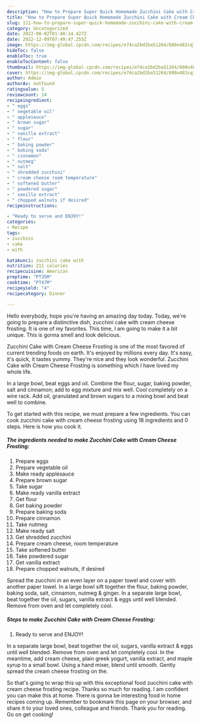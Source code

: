```yaml
---
description: "How to Prepare Super Quick Homemade Zucchini Cake with Cream Cheese Frosting"
title: "How to Prepare Super Quick Homemade Zucchini Cake with Cream Cheese Frosting"
slug: 111-how-to-prepare-super-quick-homemade-zucchini-cake-with-cream-cheese-frosting
category: Uncategorized
date: 2022-08-02T01:40:14.427Z
date: 2022-12-09T07:49:47.255Z
image: https://img-global.cpcdn.com/recipes/e74ca2bd2ba51264/680x482cq70/zucchini-cake-with-cream-cheese-frosting-recipe-main-photo.jpg
hideToc: false
enableToc: true
enableTocContent: false
thumbnail: https://img-global.cpcdn.com/recipes/e74ca2bd2ba51264/680x482cq70/zucchini-cake-with-cream-cheese-frosting-recipe-main-photo.jpg
cover: https://img-global.cpcdn.com/recipes/e74ca2bd2ba51264/680x482cq70/zucchini-cake-with-cream-cheese-frosting-recipe-main-photo.jpg
author: Admin
authorAv: notfound
ratingvalue: 5
reviewcount: 14
recipeingredient:
- " eggs"
- " vegetable oil"
- " applesauce"
- " brown sugar"
- " sugar"
- " vanilla extract"
- " flour"
- " baking powder"
- " baking soda"
- " cinnamon"
- " nutmeg"
- " salt"
- " shredded zucchini"
- " cream cheese room temperature"
- " softened butter"
- " powdered sugar"
- " vanilla extract"
- " chopped walnuts if desired"
recipeinstructions:

- "Ready to serve and ENJOY!"
categories:
- Recipe
tags:
- zucchini
- cake
- with

katakunci: zucchini cake with 
nutrition: 211 calories
recipecuisine: American
preptime: "PT35M"
cooktime: "PT47M"
recipeyield: "4"
recipecategory: Dinner

---
```



Hello everybody, hope you're having an amazing day today. Today, we're going to prepare a distinctive dish, zucchini cake with cream cheese frosting. It is one of my favorites. This time, I am going to make it a bit unique. This is gonna smell and look delicious.

Zucchini Cake with Cream Cheese Frosting is one of the most favored of current trending foods on earth. It's enjoyed by millions every day. It's easy, it's quick, it tastes yummy. They're nice and they look wonderful. Zucchini Cake with Cream Cheese Frosting is something which I have loved my whole life.

In a large bowl, beat eggs and oil. Combine the flour, sugar, baking powder, salt and cinnamon; add to egg mixture and mix well. Cool completely on a wire rack. Add oil, granulated and brown sugars to a mixing bowl and beat well to combine.


To get started with this recipe, we must prepare a few ingredients. You can cook zucchini cake with cream cheese frosting using 18 ingredients and 0 steps. Here is how you cook it.

<!--inarticleads1-->

##### The ingredients needed to make Zucchini Cake with Cream Cheese Frosting:

1. Prepare  eggs
1. Prepare  vegetable oil
1. Make ready  applesauce
1. Prepare  brown sugar
1. Take  sugar
1. Make ready  vanilla extract
1. Get  flour
1. Get  baking powder
1. Prepare  baking soda
1. Prepare  cinnamon
1. Take  nutmeg
1. Make ready  salt
1. Get  shredded zucchini
1. Prepare  cream cheese, room temperature
1. Take  softened butter
1. Take  powdered sugar
1. Get  vanilla extract
1. Prepare  chopped walnuts, if desired


Spread the zucchini in an even layer on a paper towel and cover with another paper towel. In a large bowl sift together the flour, baking powder, baking soda, salt, cinnamon, nutmeg &amp; ginger. In a separate large bowl, beat together the oil, sugars, vanilla extract &amp; eggs until well blended. Remove from oven and let completely cool. 

<!--inarticleads2-->

##### Steps to make Zucchini Cake with Cream Cheese Frosting:


1. Ready to serve and ENJOY!

In a separate large bowl, beat together the oil, sugars, vanilla extract &amp; eggs until well blended. Remove from oven and let completely cool. In the meantime, add cream cheese, plain greek yogurt, vanilla extract, and maple syrup to a small bowl. Using a hand mixer, blend until smooth. Gently spread the cream cheese frosting on the. 

So that's going to wrap this up with this exceptional food zucchini cake with cream cheese frosting recipe. Thanks so much for reading. I am confident you can make this at home. There is gonna be interesting food in home recipes coming up. Remember to bookmark this page on your browser, and share it to your loved ones, colleague and friends. Thank you for reading. Go on get cooking!
